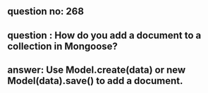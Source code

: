 
      
## question no: 268

## question : How do you add a document to a collection in Mongoose?

## answer: Use Model.create(data) or new Model(data).save() to add a document.
      